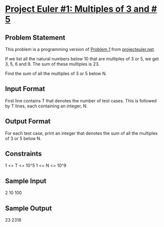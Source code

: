 # [Project Euler #1: Multiples of 3 and # 5](https://www.hackerrank.com/contests/projecteuler/challenges/euler001)

## Problem Statement

This problem is a programming version of [Problem
1](https://projecteuler.net/problem=1) from
[projecteuler.net](https://projecteuler.net/).

If we list all the natural numbers below 10 that are multiples of 3 or 5, we get
3, 5, 6 and 9. The sum of these multiples is 23.

Find the sum of all the multiples of 3 or 5 below N.

## Input Format

First line contains T that denotes the number of test cases. This is followed by
T lines, each containing an integer, N.

## Output Format

For each test case, print an integer that denotes the sum of all the multiples
of 3 or 5 below N.

## Constraints

1 <= T <= 10^5
1 <= N <= 10^9

## Sample Input

2
10
100

## Sample Output

23
2318
